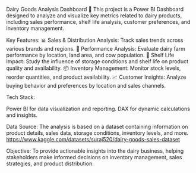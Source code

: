 Dairy Goods Analysis Dashboard 🚀
This project is a Power BI Dashboard designed to analyze and visualize key metrics related to dairy products, including sales performance, shelf life analysis, customer preferences, and inventory management.

Key Features:
📊 Sales & Distribution Analysis: Track sales trends across various brands and regions.
🐄 Performance Analysis: Evaluate dairy farm performance by location, land area, and cow population.
🧊 Shelf Life Impact: Study the influence of storage conditions and shelf life on product quality and availability.
📦 Inventory Management: Monitor stock levels, reorder quantities, and product availability.
📈 Customer Insights: Analyze buying behavior and preferences by location and sales channels.

Tech Stack:

Power BI for data visualization and reporting.
DAX for dynamic calculations and insights.

Data Source:
The analysis is based on a dataset containing information on product details, sales data, storage conditions, inventory levels, and more.
https://www.kaggle.com/datasets/suraj520/dairy-goods-sales-dataset

Objective:
To provide actionable insights into the dairy business, helping stakeholders make informed decisions on inventory management, sales strategies, and product distribution.

